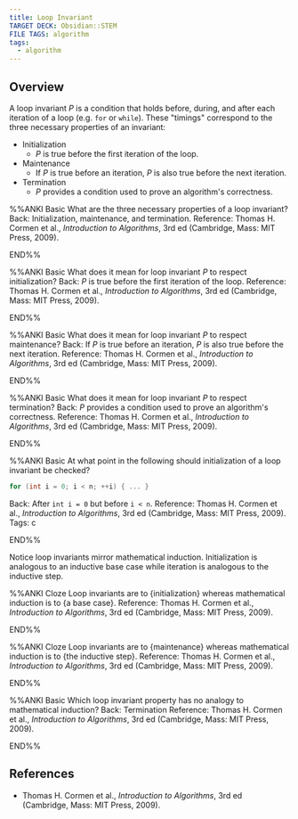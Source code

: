 ```yaml
---
title: Loop Invariant
TARGET DECK: Obsidian::STEM
FILE TAGS: algorithm
tags:
  - algorithm
---
```


## Overview

A loop invariant $P$ is a condition that holds before, during, and after each iteration of a loop (e.g. `for` or `while`). These "timings" correspond to the three necessary properties of an invariant:

* Initialization
	* $P$ is true before the first iteration of the loop.
* Maintenance
	* If $P$ is true before an iteration, $P$ is also true before the next iteration.
* Termination
	* $P$ provides a condition used to prove an algorithm's correctness.

%%ANKI
Basic
What are the three necessary properties of a loop invariant?
Back: Initialization, maintenance, and termination.
Reference: Thomas H. Cormen et al., *Introduction to Algorithms*, 3rd ed (Cambridge, Mass: MIT Press, 2009).
<!--ID: 1707329732922-->
END%%

%%ANKI
Basic
What does it mean for loop invariant $P$ to respect initialization?
Back: $P$ is true before the first iteration of the loop.
Reference: Thomas H. Cormen et al., *Introduction to Algorithms*, 3rd ed (Cambridge, Mass: MIT Press, 2009).
<!--ID: 1707329732926-->
END%%

%%ANKI
Basic
What does it mean for loop invariant $P$ to respect maintenance?
Back: If $P$ is true before an iteration, $P$ is also true before the next iteration.
Reference: Thomas H. Cormen et al., *Introduction to Algorithms*, 3rd ed (Cambridge, Mass: MIT Press, 2009).
<!--ID: 1707329732928-->
END%%

%%ANKI
Basic
What does it mean for loop invariant $P$ to respect termination?
Back: $P$ provides a condition used to prove an algorithm's correctness.
Reference: Thomas H. Cormen et al., *Introduction to Algorithms*, 3rd ed (Cambridge, Mass: MIT Press, 2009).
<!--ID: 1707329732929-->
END%%

%%ANKI
Basic
At what point in the following should initialization of a loop invariant be checked?
```c
for (int i = 0; i < n; ++i) { ... }
```
Back: After `int i = 0` but before `i < n`.
Reference: Thomas H. Cormen et al., *Introduction to Algorithms*, 3rd ed (Cambridge, Mass: MIT Press, 2009).
Tags: c
<!--ID: 1707329732931-->
END%%

Notice loop invariants mirror mathematical induction. Initialization is analogous to an inductive base case while iteration is analogous to the inductive step.

%%ANKI
Cloze
Loop invariants are to {initialization} whereas mathematical induction is to {a base case}.
Reference: Thomas H. Cormen et al., *Introduction to Algorithms*, 3rd ed (Cambridge, Mass: MIT Press, 2009).
<!--ID: 1707329951146-->
END%%

%%ANKI
Cloze
Loop invariants are to {maintenance} whereas mathematical induction is to {the inductive step}.
Reference: Thomas H. Cormen et al., *Introduction to Algorithms*, 3rd ed (Cambridge, Mass: MIT Press, 2009).
<!--ID: 1707329951148-->
END%%

%%ANKI
Basic
Which loop invariant property has no analogy to mathematical induction?
Back: Termination
Reference: Thomas H. Cormen et al., *Introduction to Algorithms*, 3rd ed (Cambridge, Mass: MIT Press, 2009).
<!--ID: 1707329951150-->
END%%

## References

* Thomas H. Cormen et al., *Introduction to Algorithms*, 3rd ed (Cambridge, Mass: MIT Press, 2009).